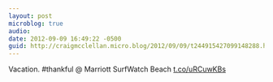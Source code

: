 ```yaml
---
layout: post
microblog: true
audio: 
date: 2012-09-09 16:49:22 -0500
guid: http://craigmcclellan.micro.blog/2012/09/09/t244915427099148288.html
---
```

Vacation. #thankful  @ Marriott SurfWatch Beach [t.co/uRCuwKBs](http://t.co/uRCuwKBs)
